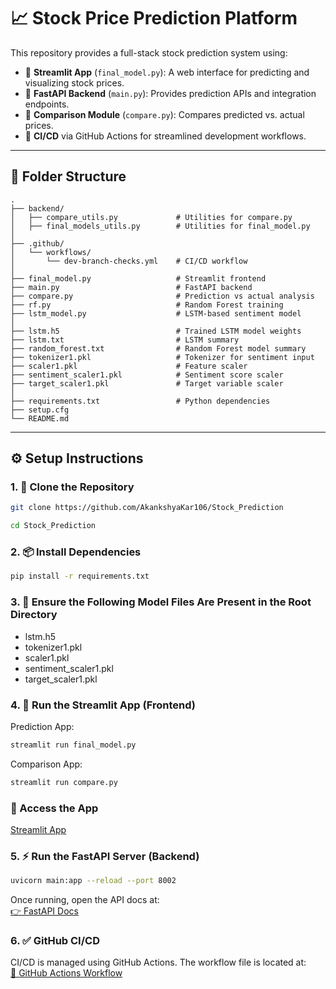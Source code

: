 # 📈 Stock Price Prediction Platform

This repository provides a full-stack stock prediction system using:

- 🔹 **Streamlit App** (`final_model.py`): A web interface for predicting and visualizing stock prices.
- 🔹 **FastAPI Backend** (`main.py`): Provides prediction APIs and integration endpoints.
- 🔹 **Comparison Module** (`compare.py`): Compares predicted vs. actual prices.
- 🔹 **CI/CD** via GitHub Actions for streamlined development workflows.

---

## 📁 Folder Structure

```plaintext
.
├── backend/
│   ├── compare_utils.py             # Utilities for compare.py
│   ├── final_models_utils.py        # Utilities for final_model.py
│
├── .github/
│   └── workflows/
│       └── dev-branch-checks.yml    # CI/CD workflow
│
├── final_model.py                   # Streamlit frontend
├── main.py                          # FastAPI backend
├── compare.py                       # Prediction vs actual analysis
├── rf.py                            # Random Forest training
├── lstm_model.py                    # LSTM-based sentiment model
│
├── lstm.h5                          # Trained LSTM model weights
├── lstm.txt                         # LSTM summary
├── random_forest.txt                # Random Forest model summary
├── tokenizer1.pkl                   # Tokenizer for sentiment input
├── scaler1.pkl                      # Feature scaler
├── sentiment_scaler1.pkl            # Sentiment score scaler
├── target_scaler1.pkl               # Target variable scaler
│
├── requirements.txt                 # Python dependencies
├── setup.cfg
└── README.md
```
---

## ⚙️ Setup Instructions
### 1. 🔽 Clone the Repository
```bash 
git clone https://github.com/AkankshyaKar106/Stock_Prediction
```
```bash 
cd Stock_Prediction
```

### 2. 📦 Install Dependencies
```bash 
pip install -r requirements.txt
```

### 3. 📂 Ensure the Following Model Files Are Present in the Root Directory
- lstm.h5  
- tokenizer1.pkl  
- scaler1.pkl  
- sentiment_scaler1.pkl  
- target_scaler1.pkl

### 4. 🚀 Run the Streamlit App (Frontend)
Prediction App:
```bash 
streamlit run final_model.py
```

Comparison App:
```bash 
streamlit run compare.py
```

### 🔗 Access the App  
[Streamlit App](http://localhost:8501)

### 5. ⚡ Run the FastAPI Server (Backend)
```bash 
uvicorn main:app --reload --port 8002
```

Once running, open the API docs at:  
[👉 FastAPI Docs](http://127.0.0.1:8002/docs)

### 6. ✅ GitHub CI/CD  
CI/CD is managed using GitHub Actions. The workflow file is located at:  
[🔧 GitHub Actions Workflow](.github/workflows/dev-branch-checks.yml)
